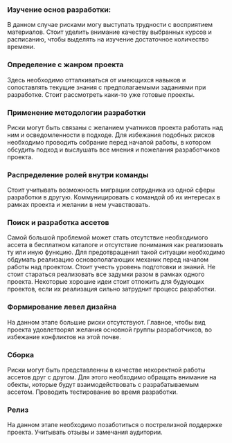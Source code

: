 ### Изучение основ разработки:
В данном случае рисками могу выступать трудности с восприятием материалов. Стоит уделить внимание качеству выбранных курсов и расписанию, чтобы выделять на изучение достаточное количество времени.

### Определение с жанром проекта
Здесь необходимо отталкиваться от имеющихся навыков и сопоставлять текущие знания с предполагаемыми заданиями при разработке. Стоит рассмотреть каки-то уже готовые проекты.

### Применение методологии разработки
Риски могут быть связаны с желанием учатников проекта работать над ним и осведомленности в подходе. Для избежания подобных рисков необходимо проводить собрание перед началой работы, в котором обсудить подход и выслушать все мнения и пожелания разработчиков проекта.

### Распределение ролей внутри команды
Стоит учитывать возможность миграции сотрудника из одной сферы разработки в другую. Коммуницировать с командой об их интересах в рамках проекта и желании в нем учавствовать.

### Поиск и разработка ассетов
Самой большой проблемой может стать отсутствие необходимого ассета в бесплатном каталоге и отсутствие понимания как реализовать ту или иную функцию. Для предотвращения такой ситуации необходимо обдумать реализацию основополагающих механик перед началом работы над проектом. Стоит учесть уровень подготовки и знаний. Не стоит стараться реализовать все задумки разом в рамках одного проекта. Некоторые хорошие идеи стоит отложить для будующих проектов, если их реализация сильно затруднит процесс разработки.

### Формирование левел дизайна
На данном этапе большие риски отсутствуют. Главное, чтобы вид проекта удовлетворял желания основной группы разработчиков, во избежание конфликтов на этой почве.

### Сборка
Риски могут быть представленны в качестве некоректной работы ассетов друг с другом. Для этого необходимо обращать внимание на обекты, которые будут взаимодействовать с разрабатываемым ассетом. Проводить тестирование во время разработки.

### Релиз 
На данном этапе необходимо позаботиться о пострелизной поддержке проекта. Учитывать отзывы и замечания аудитории.
